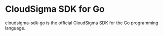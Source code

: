 # CloudSigma SDK for Go

cloudsigma-sdk-go is the official CloudSigma SDK for the Go programming language.
